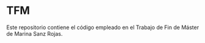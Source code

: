 # TFM
Este repositorio contiene el código empleado en el Trabajo de Fin de Máster de Marina Sanz Rojas.
